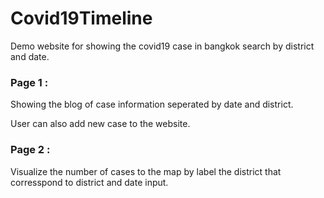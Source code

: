 # Covid19Timeline

  Demo website for showing the covid19 case in bangkok search by district and date.
  
  ### Page 1 :
  Showing the blog of case information seperated by date and district. 
  
  User can also add new case to the website.
    
    
    
  ### Page 2 :
  Visualize the number of cases to the map by label the district that corresspond to district and date input. 
